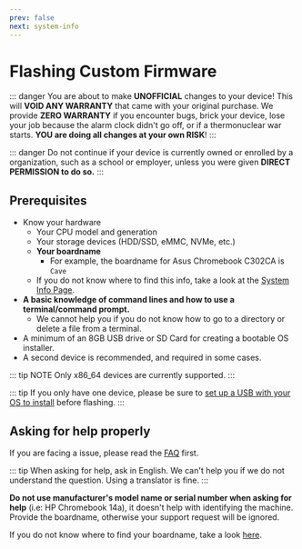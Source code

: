 ```yaml
---
prev: false
next: system-info
---
```


# Flashing Custom Firmware

::: danger
You are about to make **UNOFFICIAL** changes to your device! This will **VOID ANY WARRANTY** that came with your original purchase. We provide **ZERO WARRANTY** if you encounter bugs, brick your device, lose your job because the alarm clock didn't go off, or if a thermonuclear war starts. **YOU are doing all changes at your own RISK**!
:::

::: danger
Do not continue if your device is currently owned or enrolled by a organization, such as a school or employer, unless you were given **DIRECT PERMISSION to do so.**
:::

## Prerequisites

- Know your hardware
  - Your CPU model and generation
  - Your storage devices (HDD/SSD, eMMC, NVMe, etc.)
  - **Your boardname**
    - For example, the boardname for Asus Chromebook C302CA is `Cave`
  - If you do not know where to find this info, take a look at the [System Info Page](system-info.md).
- **A basic knowledge of command lines and how to use a terminal/command prompt.**
  - We cannot help you if you do not know how to go to a directory or delete a file from a terminal.
- A minimum of an 8GB USB drive or SD Card for creating a bootable OS installer.
- A second device is recommended, and required in some cases.

::: tip NOTE
Only x86_64 devices are currently supported.
:::

::: tip
If you only have one device, please be sure to [set up a USB with your OS to install](ventoy.md) before flashing.
:::

## Asking for help properly

If you are facing a issue, please read the [FAQ](../faq.md) first.

::: tip
When asking for help, ask in English. We can't help you if we do not understand the question. Using a translator is fine.
:::

**Do not use manufacturer's model name or serial number when asking for help** (i.e: HP Chromebook 14a), it doesn't help with identifying the machine. Provide the boardname, otherwise your support request will be ignored.

If you do not know where to find your boardname, take a look [here](system-info.md).
